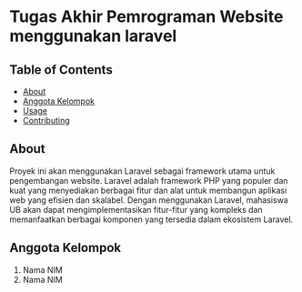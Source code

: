 # Tugas Akhir Pemrograman Website menggunakan laravel

## Table of Contents

- [About](#about)
- [Anggota Kelompok](#nama_kelompok)
- [Usage](#usage)
- [Contributing](../CONTRIBUTING.md)

## About <a name = "about"></a>

Proyek ini akan menggunakan Laravel sebagai framework utama untuk pengembangan website. Laravel adalah framework PHP yang populer dan kuat yang menyediakan berbagai fitur dan alat untuk membangun aplikasi web yang efisien dan skalabel. Dengan menggunakan Laravel, mahasiswa UB akan dapat mengimplementasikan fitur-fitur yang kompleks dan memanfaatkan berbagai komponen yang tersedia dalam ekosistem Laravel.

## Anggota Kelompok <a name = "nama_kelompok"></a>

1. Nama NIM
2. Nama NIM